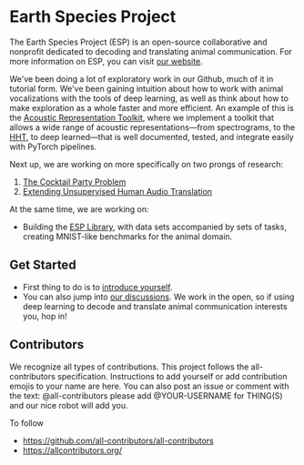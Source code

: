 # Earth Species Project

The Earth Species Project (ESP) is an open-source collaborative and nonprofit dedicated to decoding and translating animal communication. For more information on ESP, you can visit [our website](https://earthspecies.org).

We've been doing a lot of exploratory work in our Github, much of it in tutorial form. We've been gaining intuition about how to work with animal vocalizations with the tools of deep learning, as well as think about how to make exploration as a whole faster and more efficient. An example of this is the [Acoustic Representation Toolkit](https://github.com/earthspecies/project/discussions), where we implement a toolkit that allows a wide range of acoustic representations—from spectrograms, to the [HHT](https://en.wikipedia.org/wiki/Hilbert%E2%80%93Huang_transform), to deep learned—that is well documented, tested, and integrate easily with PyTorch pipelines.

Next up, we are working on more specifically on two prongs of research:

1. [The Cocktail Party Problem](https://github.com/earthspecies/cocktail-party-problem)
1. [Extending Unsupervised Human Audio Translation](https://github.com/earthspecies/audio-embeddings)

At the same time, we are working on:

* Building the [ESP Library](https://github.com/earthspecies/library), with data sets accompanied by sets of tasks, creating MNIST-like benchmarks for the animal domain.


## Get Started

* First thing to do is to [introduce yourself](https://github.com/earthspecies/project/discussions/22).
* You can also jump into [our discussions](https://github.com/earthspecies/project/discussions). We work in the open, so if using deep learning to decode and translate animal communication interests you, hop in!


## Contributors

We recognize all types of contributions. This project follows the all-contributors specification. Instructions to add yourself or add contribution emojis to your name are here. You can also post an issue or comment with the text: @all-contributors please add @YOUR-USERNAME for THING(S) and our nice robot will add you.

To follow

- https://github.com/all-contributors/all-contributors
- https://allcontributors.org/
